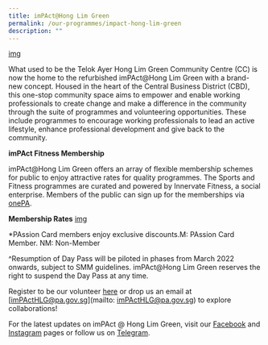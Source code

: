 ```yaml
---
title: imPAct@Hong Lim Green
permalink: /our-programmes/impact-hong-lim-green
description: ""
---
```


[img]()

What used to be the Telok Ayer Hong Lim Green Community Centre (CC) is now the home to the refurbished imPAct@Hong Lim Green with a brand-new concept. Housed in the heart of the Central Business District (CBD), this one-stop community space aims to empower and enable working professionals to create change and make a difference in the community through the suite of programmes and volunteering opportunities. These include programmes to encourage working professionals to lead an active lifestyle, enhance professional development and give back to the community.

**imPAct Fitness Membership**

imPAct@Hong Lim Green offers an array of flexible membership schemes for public to enjoy attractive rates for quality programmes. The Sports and Fitness programmes are curated and powered by Innervate Fitness, a social enterprise. Members of the public can sign up for the memberships via [onePA](https://www.onepa.gov.sg/cc/impact_at_hong-lim-green).

**Membership Rates**
[img]()

*PAssion Card members enjoy exclusive discounts.M: PAssion Card Member. NM: Non-Member

^Resumption of Day Pass will be piloted in phases from March 2022 onwards, subject to SMM guidelines. imPAct@Hong Lim Green reserves the right to suspend the Day Pass at any time.



Register to be our volunteer [here](https://go.gov.sg/dogooders-ig) or drop us an email at [imPActHLG@pa.gov.sg](mailto: imPActHLG@pa.gov.sg) to explore collaborations!

 

For the latest updates on imPAct @ Hong Lim Green, visit our [Facebook](http://www.facebook.com/impactHongLimGreen) and [Instagram](https://www.instagram.com/impact.honglimgreen) pages or follow us on [Telegram](https://t.me/imPActHLG).